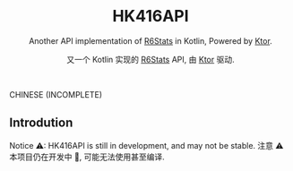 <br>
<div align=center> 

# HK416API
Another API implementation of [R6Stats](https://r6stats.com/) in Kotlin, Powered by [Ktor](https://ktor.io/).

又一个 Kotlin 实现的 [R6Stats](https://r6stats.com/) API, 由 [Ktor](https://ktor.io/) 驱动.

</div>
<br>

CHINESE (INCOMPLETE)

## Introdution
Notice ⚠: HK416API is still in development, and may not be stable.
注意 ⚠ 本项目仍在开发中 🔨, 可能无法使用甚至编译.